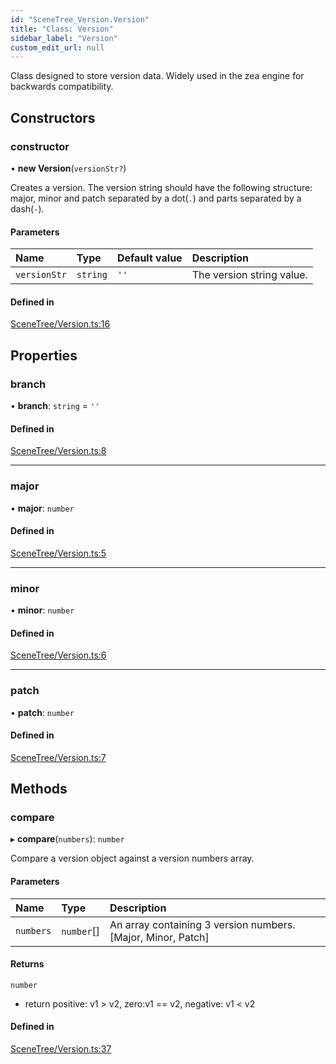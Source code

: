 ```yaml
---
id: "SceneTree_Version.Version"
title: "Class: Version"
sidebar_label: "Version"
custom_edit_url: null
---
```




Class designed to store version data. Widely used in the zea engine for backwards compatibility.

## Constructors

### constructor

• **new Version**(`versionStr?`)

Creates a version.
The version string should have the following structure:
major, minor and patch separated by a dot(`.`) and parts separated by a dash(`-`).

#### Parameters

| Name | Type | Default value | Description |
| :------ | :------ | :------ | :------ |
| `versionStr` | `string` | `''` | The version string value. |

#### Defined in

[SceneTree/Version.ts:16](https://github.com/ZeaInc/zea-engine/blob/2a869013/src/SceneTree/Version.ts#L16)

## Properties

### branch

• **branch**: `string` = `''`

#### Defined in

[SceneTree/Version.ts:8](https://github.com/ZeaInc/zea-engine/blob/2a869013/src/SceneTree/Version.ts#L8)

___

### major

• **major**: `number`

#### Defined in

[SceneTree/Version.ts:5](https://github.com/ZeaInc/zea-engine/blob/2a869013/src/SceneTree/Version.ts#L5)

___

### minor

• **minor**: `number`

#### Defined in

[SceneTree/Version.ts:6](https://github.com/ZeaInc/zea-engine/blob/2a869013/src/SceneTree/Version.ts#L6)

___

### patch

• **patch**: `number`

#### Defined in

[SceneTree/Version.ts:7](https://github.com/ZeaInc/zea-engine/blob/2a869013/src/SceneTree/Version.ts#L7)

## Methods

### compare

▸ **compare**(`numbers`): `number`

Compare a version object against a version numbers array.

#### Parameters

| Name | Type | Description |
| :------ | :------ | :------ |
| `numbers` | `number`[] | An array containing 3 version numbers. [Major, Minor, Patch] |

#### Returns

`number`

- return positive: v1 > v2, zero:v1 == v2, negative: v1 < v2

#### Defined in

[SceneTree/Version.ts:37](https://github.com/ZeaInc/zea-engine/blob/2a869013/src/SceneTree/Version.ts#L37)

